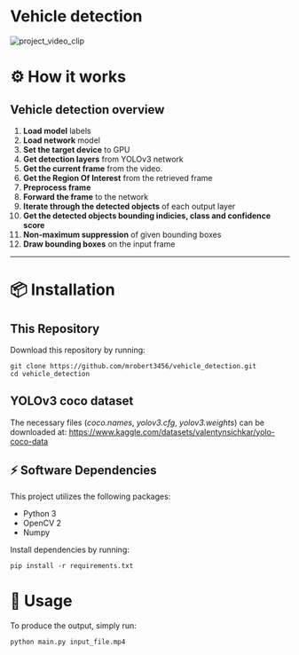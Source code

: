 # Vehicle detection

![project_video_clip](./data/output.gif)

# ⚙ How it works

## Vehicle detection overview

1. **Load model** labels
2. **Load network** model
3. **Set the target device** to GPU
4. **Get detection layers** from YOLOv3 network
5. **Get the current frame** from the video.
6. **Get the Region Of Interest** from the retrieved frame
7. **Preprocess frame**
8. **Forward the frame** to the network
9. **Iterate through the detected objects** of each output layer
10. **Get the detected objects bounding indicies, class and confidence score**
11. **Non-maximum suppression** of given bounding boxes
12. **Draw bounding boxes** on the input frame

---
# 📦 Installation

## This Repository

Download this repository by running:

```
git clone https://github.com/mrobert3456/vehicle_detection.git
cd vehicle_detection
```

## YOLOv3 coco dataset
The necessary files (*coco.names*, *yolov3.cfg*, *yolov3.weights*) can be downloaded at:
https://www.kaggle.com/datasets/valentynsichkar/yolo-coco-data

## ⚡ Software Dependencies

This project utilizes the following packages:

* Python 3
* OpenCV 2
* Numpy

Install dependencies by running:
```
pip install -r requirements.txt
```

# 🚀 Usage


To produce the output, simply run:

```
python main.py input_file.mp4
```

